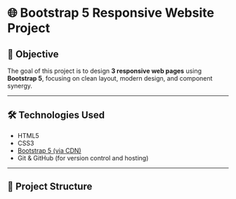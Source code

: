 # 🌐 Bootstrap 5 Responsive Website Project

## 📌 Objective
The goal of this project is to design **3 responsive web pages** using **Bootstrap 5**, focusing on clean layout, modern design, and component synergy.

---

## 🛠 Technologies Used
- HTML5  
- CSS3  
- [Bootstrap 5 (via CDN)](https://getbootstrap.com/)  
- Git & GitHub (for version control and hosting)  

---

## 📂 Project Structure
